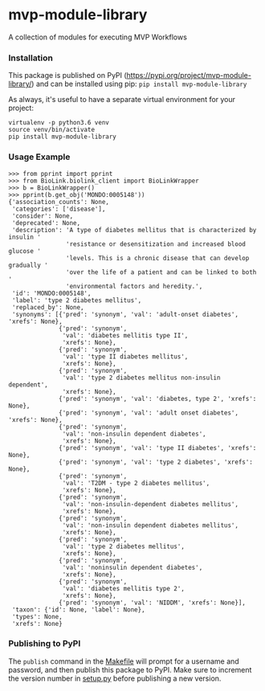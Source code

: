 # mvp-module-library
A collection of modules for executing MVP Workflows

### Installation

This package is published on PyPI (https://pypi.org/project/mvp-module-library/) and can be installed using pip: `pip install mvp-module-library`

As always, it's useful to have a separate virtual environment for your project:

```
virtualenv -p python3.6 venv
source venv/bin/activate
pip install mvp-module-library
```

### Usage Example

```
>>> from pprint import pprint
>>> from BioLink.biolink_client import BioLinkWrapper
>>> b = BioLinkWrapper()
>>> pprint(b.get_obj('MONDO:0005148'))
{'association_counts': None,
 'categories': ['disease'],
 'consider': None,
 'deprecated': None,
 'description': 'A type of diabetes mellitus that is characterized by insulin '
                'resistance or desensitization and increased blood glucose '
                'levels. This is a chronic disease that can develop gradually '
                'over the life of a patient and can be linked to both '
                'environmental factors and heredity.',
 'id': 'MONDO:0005148',
 'label': 'type 2 diabetes mellitus',
 'replaced_by': None,
 'synonyms': [{'pred': 'synonym', 'val': 'adult-onset diabetes', 'xrefs': None},
              {'pred': 'synonym',
               'val': 'diabetes mellitis type II',
               'xrefs': None},
              {'pred': 'synonym',
               'val': 'type II diabetes mellitus',
               'xrefs': None},
              {'pred': 'synonym',
               'val': 'type 2 diabetes mellitus non-insulin dependent',
               'xrefs': None},
              {'pred': 'synonym', 'val': 'diabetes, type 2', 'xrefs': None},
              {'pred': 'synonym', 'val': 'adult onset diabetes', 'xrefs': None},
              {'pred': 'synonym',
               'val': 'non-insulin dependent diabetes',
               'xrefs': None},
              {'pred': 'synonym', 'val': 'type II diabetes', 'xrefs': None},
              {'pred': 'synonym', 'val': 'type 2 diabetes', 'xrefs': None},
              {'pred': 'synonym',
               'val': 'T2DM - type 2 diabetes mellitus',
               'xrefs': None},
              {'pred': 'synonym',
               'val': 'non-insulin-dependent diabetes mellitus',
               'xrefs': None},
              {'pred': 'synonym',
               'val': 'non-insulin dependent diabetes mellitus',
               'xrefs': None},
              {'pred': 'synonym',
               'val': 'type 2 diabetes mellitus',
               'xrefs': None},
              {'pred': 'synonym',
               'val': 'noninsulin dependent diabetes',
               'xrefs': None},
              {'pred': 'synonym',
               'val': 'diabetes mellitis type 2',
               'xrefs': None},
              {'pred': 'synonym', 'val': 'NIDDM', 'xrefs': None}],
 'taxon': {'id': None, 'label': None},
 'types': None,
 'xrefs': None}
```

### Publishing to PyPI

The `publish` command in the [Makefile](Makefile) will prompt for a username and password, and then publish this package to PyPI. Make sure to increment the version number in [setup.py](setup.py) before publishing a new version.
